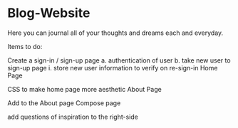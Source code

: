 # Blog-Website
Here you can journal all of your thoughts and dreams each and everyday.

Items to do:

Create a sign-in / sign-up page a. authentication of user b. take new user to sign-up page i. store new user information to verify on re-sign-in
Home Page

CSS to make home page more aesthetic
About Page

Add to the About page
Compose page

add questions of inspiration to the right-side
